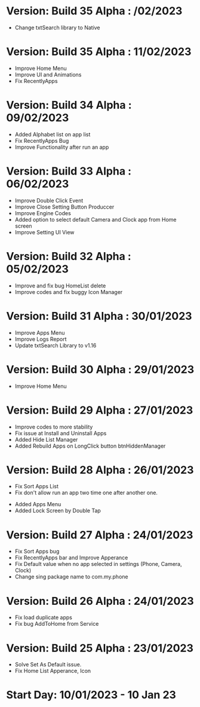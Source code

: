 
# Version: Build 35 Alpha : /02/2023
* Change txtSearch library to Native


# Version: Build 35 Alpha : 11/02/2023
* Improve Home Menu
* Improve UI and Animations
* Fix RecentlyApps

# Version: Build 34 Alpha : 09/02/2023
* Added Alphabet list on app list
* Fix RecentlyApps Bug
* Improve Functionality after run an app

# Version: Build 33 Alpha : 06/02/2023
* Improve Double Click Event
* Improve Close Setting Button Produccer
* Improve Engine Codes
* Added option to select default Camera and Clock app from Home screen
* Improve Setting UI View

# Version: Build 32 Alpha : 05/02/2023
* Improve and fix bug HomeList delete
* Improve codes and fix buggy Icon Manager

# Version: Build 31 Alpha : 30/01/2023
* Improve Apps Menu
* Improve Logs Report
* Update txtSearch Library to v1.16

# Version: Build 30 Alpha : 29/01/2023
* Improve Home Menu

# Version: Build 29 Alpha : 27/01/2023
* Improve codes to more stability
* Fix issue at Install and Uninstall Apps
* Added Hide List Manager
* Added Rebuild Apps on LongClick button btnHiddenManager

# Version: Build 28 Alpha : 26/01/2023
* Fix Sort Apps List
* Fix don't allow run an app two time one after another one.
+ Added Apps Menu
+ Added Lock Screen by Double Tap

# Version: Build 27 Alpha : 24/01/2023
* Fix Sort Apps bug
* Fix RecentlyApps bar and Improve Apperance
* Fix Default value when no app selected in settings (Phone, Camera, Clock)
* Change sing package name to com.my.phone

# Version: Build 26 Alpha : 24/01/2023
* Fix load duplicate apps
* Fix bug AddToHome from Service

# Version: Build 25 Alpha : 23/01/2023
* Solve Set As Default issue.
* Fix Home List Apperance, Icon

# Start Day: 10/01/2023 - 10 Jan 23
